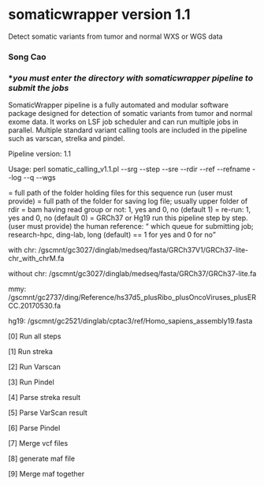 # somaticwrapper version 1.1 ##

Detect somatic variants from tumor and normal WXS or WGS data

### Song Cao ###

### ********you must enter the directory with somaticwrapper pipeline to submit the jobs******* ###

SomaticWrapper pipeline is a fully automated and modular software package designed for detection of somatic variants from tumor and normal exome data. It works on LSF job scheduler and can run multiple jobs in parallel. Multiple standard variant calling tools are included in the pipeline such as varscan, strelka and pindel.

Pipeline version: 1.1

Usage: perl somatic_calling_v1.1.pl --srg --step --sre --rdir --ref --refname --log --q --wgs 

<rdir> = full path of the folder holding files for this sequence run (user must provide)
<log> = full path of the folder for saving log file; usually upper folder of rdir
<srg> = bam having read group or not: 1, yes and 0, no (default 1)
<sre> = re-run: 1, yes and 0, no  (default 0)
<refname> = GRCh37 or Hg19
<step> run this pipeline step by step. (user must provide)
<ref> the human reference: 
<q> which queue for submitting job; research-hpc, ding-lab, long (default)
<wgs> ==  1 for yes and 0 for no 

with chr: /gscmnt/gc3027/dinglab/medseq/fasta/GRCh37V1/GRCh37-lite-chr_with_chrM.fa

without chr: /gscmnt/gc3027/dinglab/medseq/fasta/GRCh37/GRCh37-lite.fa

mmy: /gscmnt/gc2737/ding/Reference/hs37d5_plusRibo_plusOncoViruses_plusERCC.20170530.fa 

hg19: /gscmnt/gc2521/dinglab/cptac3/ref/Homo_sapiens_assembly19.fasta 

  [0]  Run all steps
 
  [1]  Run streka
 
  [2]  Run Varscan

  [3] Run Pindel

  [4]  Parse streka result

  [5]  Parse VarScan result

  [6]  Parse Pindel
  
  [7]  Merge vcf files  

  [8] generate maf file

  [9] Merge maf together 
 
